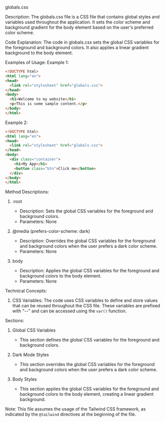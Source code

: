 globals.css

Description:
The globals.css file is a CSS file that contains global styles and variables used throughout the application. It sets the color scheme and background gradient for the body element based on the user's preferred color scheme.

Code Explanation:
The code in globals.css sets the global CSS variables for the foreground and background colors. It also applies a linear gradient background to the body element.

Examples of Usage:
Example 1:
```html
<!DOCTYPE html>
<html lang="en">
<head>
  <link rel="stylesheet" href="globals.css">
</head>
<body>
  <h1>Welcome to my website</h1>
  <p>This is some sample content.</p>
</body>
</html>
```

Example 2:
```html
<!DOCTYPE html>
<html lang="en">
<head>
  <link rel="stylesheet" href="globals.css">
</head>
<body>
  <div class="container">
    <h1>My App</h1>
    <button class="btn">Click me</button>
  </div>
</body>
</html>
```

Method Descriptions:

1. :root
   - Description: Sets the global CSS variables for the foreground and background colors.
   - Parameters: None

2. @media (prefers-color-scheme: dark)
   - Description: Overrides the global CSS variables for the foreground and background colors when the user prefers a dark color scheme.
   - Parameters: None

3. body
   - Description: Applies the global CSS variables for the foreground and background colors to the body element.
   - Parameters: None

Technical Concepts:
1. CSS Variables: The code uses CSS variables to define and store values that can be reused throughout the CSS file. These variables are prefixed with "--" and can be accessed using the `var()` function.

Sections:

1. Global CSS Variables
   - This section defines the global CSS variables for the foreground and background colors.

2. Dark Mode Styles
   - This section overrides the global CSS variables for the foreground and background colors when the user prefers a dark color scheme.

3. Body Styles
   - This section applies the global CSS variables for the foreground and background colors to the body element, creating a linear gradient background.

Note: This file assumes the usage of the Tailwind CSS framework, as indicated by the `@tailwind` directives at the beginning of the file.